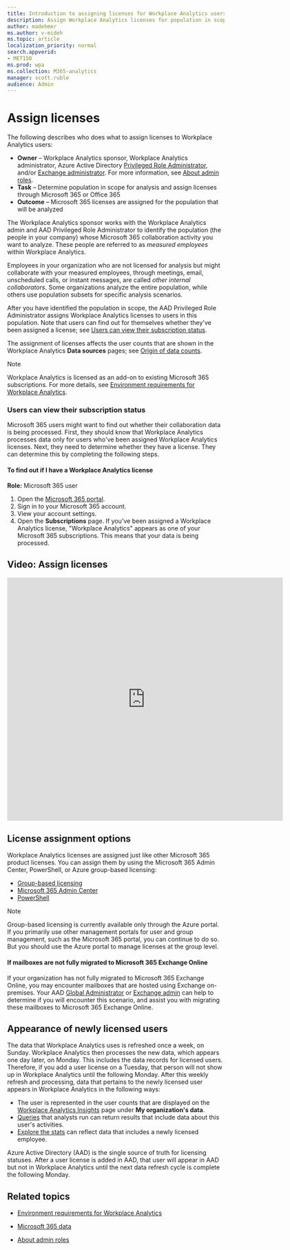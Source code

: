 ```yaml
---
title: Introduction to assigning licenses for Workplace Analytics users
description: Assign Workplace Analytics licenses for population in scope for analysis
author: madehmer
ms.author: v-mideh
ms.topic: article
localization_priority: normal 
search.appverid:
- MET150
ms.prod: wpa
ms.collection: M365-analytics
manager: scott.ruble
audience: Admin
---
```


# Assign licenses

The following describes who does what to assign licenses to Workplace Analytics users:

* **Owner** &ndash; Workplace Analytics sponsor, Workplace Analytics administrator, Azure Active Directory [Privileged Role Administrator](/azure/active-directory/roles/permissions-reference#privileged-role-administrator), and/or [Exchange administrator](/azure/active-directory/roles/permissions-reference#exchange-administrator). For more information, see [About admin roles](/microsoft-365/admin/add-users/about-admin-roles?view=o365-worldwide&preserve-view=true).
* **Task** &ndash; Determine population in scope for analysis and assign licenses through Microsoft 365 or Office 365
* **Outcome** &ndash; Microsoft 365 licenses are assigned for the population that will be analyzed

The Workplace Analytics sponsor works with the Workplace Analytics admin and AAD Privileged Role Administrator to identify the population (the people in your company) whose Microsoft 365 collaboration activity you want to analyze. These people are referred to as _measured employees_ within Workplace Analytics.

Employees in your organization who are not licensed for analysis but might collaborate with your measured employees, through meetings, email, unscheduled calls, or instant messages, are called _other internal collaborators_. Some organizations analyze the entire population, while others use population subsets for specific analysis scenarios.

After you have identified the population in scope, the AAD Privileged Role Administrator assigns Workplace Analytics licenses to users in this population. Note that users can find out for themselves whether they've been assigned a license; see [Users can view their subscription status](#users-can-view-their-subscription-status).

The assignment of licenses affects the user counts that are shown in the Workplace Analytics **Data sources** pages; see [Origin of data counts](../use/office-365-data.md#origin-of-data-counts).

>[!Note]
>Workplace Analytics is licensed as an add-on to existing Microsoft 365 subscriptions. For more details, see [Environment requirements for Workplace Analytics](environment-requirements.md).

### Users can view their subscription status

Microsoft 365 users might want to find out whether their collaboration data is being processed. First, they should know that Workplace Analytics processes data only for users who've been assigned Workplace Analytics licenses. Next, they need to determine whether they have a license. They can determine this by completing the following steps.

#### To find out if I have a Workplace Analytics license

**Role:** Microsoft 365 user

1. Open the [Microsoft 365 portal](https://portal.office.com).
2. Sign in to your Microsoft 365 account.
3. View your account settings.
4. Open the **Subscriptions** page. If you've been assigned a Workplace Analytics license, "Workplace Analytics" appears as one of your Microsoft 365 subscriptions. This means that your data is being processed.

## Video: Assign licenses

<!-- Intro text out for now:
Watch this video to learn how Workplace Analytics licenses work and how the Microsoft 365 admin can assign Workplace Analytics licenses.
-->

<!-- old link, with thumbnail
[<img src="../Images/WpA/setup/Assign-licenses.png" alt="Assign licenses video">](https://aka.ms/AssignWpALicenses_Video)
-->

<iframe width="640" height="564" src="https://player.vimeo.com/video/282896938" frameborder="0" allowFullScreen mozallowfullscreen webkitAllowFullScreen></iframe>

## License assignment options

Workplace Analytics licenses are assigned just like other Microsoft 365 product licenses. You can assign them by using the Microsoft 365 Admin Center, PowerShell, or Azure group-based licensing:

* [Group-based licensing](https://docs.microsoft.com/en-us/azure/active-directory/enterprise-users/licensing-groups-assign)
* [Microsoft 365 Admin Center​](/microsoft-365/admin/add-users/add-users)
* [PowerShell](../Use/Assigning-licenses-with-powershell.md)

<!-- REPLACE WITH THIS WHEN PUBLISHING: 
* [Group-based licensing](/azure/active-directory/enterprise-users/licensing-groups-assign)
-->

>[!Note]
>Group-based licensing is currently available only through the Azure portal. If you primarily use other management portals for user and group management, such as the Microsoft 365 portal, you can continue to do so. But you should use the Azure portal to manage licenses at the group level.

#### If mailboxes are not fully migrated to Microsoft 365 Exchange Online

If your organization has not fully migrated to Microsoft 365 Exchange Online, you may encounter mailboxes that are hosted using Exchange on-premises. Your AAD [Global Administrator](/azure/active-directory/roles/permissions-reference#global-administrator) or [Exchange admin](/azure/active-directory/roles/permissions-reference#exchange-administrator) can help to determine if you will encounter this scenario, and assist you with migrating these mailboxes to Microsoft 365 Exchange Online.

## Appearance of newly licensed users

The data that Workplace Analytics uses is refreshed once a week, on Sunday. Workplace Analytics then processes the new data, which appears one day later, on Monday. This includes the data records for licensed users. Therefore, if you add a user license on a Tuesday, that person will not show up in Workplace Analytics until the following Monday. After this weekly refresh and processing, data that pertains to the newly licensed user appears in Workplace Analytics in the following ways:

* The user is represented in the user counts that are displayed on the [Workplace Analytics Insights](../use/insights.md) page under **My organization's data**.
* [Queries](../tutorials/query-basics.md) that analysts run can return results that include data about this user's activities.
* [Explore the stats](../use/explore-intro.md) can reflect data that includes a newly licensed employee.

Azure Active Directory (AAD) is the single source of truth for licensing statuses. After a user license is added in AAD, that user will appear in AAD but not in Workplace Analytics until the next data refresh cycle is complete the following Monday.

## Related topics

* [Environment requirements for Workplace Analytics](environment-requirements.md)

* [Microsoft 365 data](../use/office-365-data.md)

* [About admin roles](/microsoft-365/admin/add-users/about-admin-roles?view=o365-worldwide&preserve-view=true)
